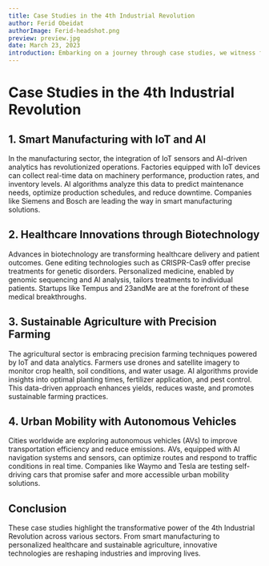 ```yaml
---
title: Case Studies in the 4th Industrial Revolution
author: Ferid Obeidat
authorImage: Ferid-headshot.png
preview: preview.jpg
date: March 23, 2023
introduction: Embarking on a journey through case studies, we witness firsthand the transformative power of the 4th Industrial Revolution. Smart manufacturing plants hum with the integration of IoT sensors and AI analytics, optimizing efficiency. Biotechnology revolutionizes healthcare, offering tailored treatments through gene editing and personalized medicine. Precision farming, empowered by data analytics, reshapes agriculture for sustainability. Meanwhile, autonomous vehicles promise a future of efficient, safe urban mobility. These cases illuminate the tangible impacts of advanced technologies across industries. Join us as we explore these innovations, their implementations, and the promising future they pave in this era of industrial revolution.
---
```


# Case Studies in the 4th Industrial Revolution

## 1. Smart Manufacturing with IoT and AI

In the manufacturing sector, the integration of IoT sensors and AI-driven analytics has revolutionized operations. Factories equipped with IoT devices can collect real-time data on machinery performance, production rates, and inventory levels. AI algorithms analyze this data to predict maintenance needs, optimize production schedules, and reduce downtime. Companies like Siemens and Bosch are leading the way in smart manufacturing solutions.

## 2. Healthcare Innovations through Biotechnology

Advances in biotechnology are transforming healthcare delivery and patient outcomes. Gene editing technologies such as CRISPR-Cas9 offer precise treatments for genetic disorders. Personalized medicine, enabled by genomic sequencing and AI analysis, tailors treatments to individual patients. Startups like Tempus and 23andMe are at the forefront of these medical breakthroughs.

## 3. Sustainable Agriculture with Precision Farming

The agricultural sector is embracing precision farming techniques powered by IoT and data analytics. Farmers use drones and satellite imagery to monitor crop health, soil conditions, and water usage. AI algorithms provide insights into optimal planting times, fertilizer application, and pest control. This data-driven approach enhances yields, reduces waste, and promotes sustainable farming practices.

## 4. Urban Mobility with Autonomous Vehicles

Cities worldwide are exploring autonomous vehicles (AVs) to improve transportation efficiency and reduce emissions. AVs, equipped with AI navigation systems and sensors, can optimize routes and respond to traffic conditions in real time. Companies like Waymo and Tesla are testing self-driving cars that promise safer and more accessible urban mobility solutions.

## Conclusion

These case studies highlight the transformative power of the 4th Industrial Revolution across various sectors. From smart manufacturing to personalized healthcare and sustainable agriculture, innovative technologies are reshaping industries and improving lives.
